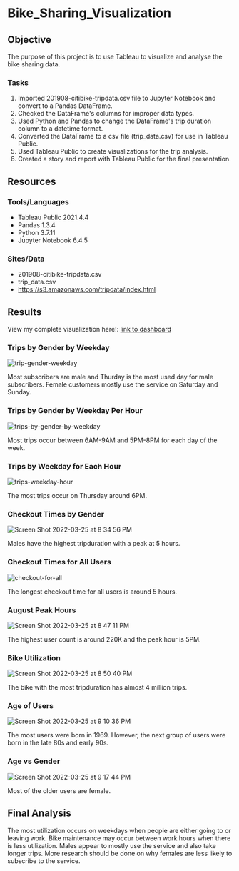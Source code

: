 # Bike_Sharing_Visualization

## Objective
The purpose of this project is to use Tableau to visualize and analyse the bike sharing data.

### Tasks
1. Imported 201908-citibike-tripdata.csv file to Jupyter Notebook and convert to a Pandas DataFrame.
2. Checked the DataFrame's columns for improper data types.
2. Used Python and Pandas to change the DataFrame's trip duration column to a datetime format.
3. Converted the DataFrame to a csv file (trip_data.csv) for use in Tableau Public.
4. Used Tableau Public to create visualizations for the trip analysis.
5. Created a story and report with Tableau Public for the final presentation.


## Resources

### Tools/Languages
- Tableau Public 2021.4.4
- Pandas 1.3.4
- Python 3.7.11
- Jupyter Notebook 6.4.5

### Sites/Data
- 201908-citibike-tripdata.csv
- trip_data.csv
- https://s3.amazonaws.com/tripdata/index.html

## Results
View my complete visualization here!: [link to dashboard](https://public.tableau.com/app/profile/tiana5411/viz/CitiBikeData_16480896124550/CitiBikeStory) 

### Trips by Gender by Weekday

![trip-gender-weekday](https://user-images.githubusercontent.com/33010018/160217025-2d22cc3d-1729-4594-8ee8-10973a71723d.png)

Most subscribers are male and Thurday is the most used day for male subscribers.  Female customers mostly use the service on Saturday and Sunday.

### Trips by Gender by Weekday Per Hour

![trips-by-gender-by-weekday](https://user-images.githubusercontent.com/33010018/160217160-dc08a541-6577-46fd-8152-f3767ff867c6.png)

Most trips occur between 6AM-9AM and 5PM-8PM for each day of the week.

### Trips by Weekday for Each Hour

![trips-weekday-hour](https://user-images.githubusercontent.com/33010018/160217352-8360d9dd-dcb3-41b6-a5b3-1e0faa0be040.png)

The most trips occur on Thursday around 6PM.

### Checkout Times by Gender

![Screen Shot 2022-03-25 at 8 34 56 PM](https://user-images.githubusercontent.com/33010018/160217490-171c4601-0bfa-484c-b875-28c0571c9687.png)

Males have the highest tripduration with a peak at 5 hours.

### Checkout Times for All Users

![checkout-for-all](https://user-images.githubusercontent.com/33010018/160217806-8aeddc31-239f-4032-a592-1b17b6c67643.png)


The longest checkout time for all users is around 5 hours.

### August Peak Hours

![Screen Shot 2022-03-25 at 8 47 11 PM](https://user-images.githubusercontent.com/33010018/160217923-c621885e-dc7b-41d8-855e-060e365009b5.png)

The highest user count is around 220K and the peak hour is 5PM.

### Bike Utilization

![Screen Shot 2022-03-25 at 8 50 40 PM](https://user-images.githubusercontent.com/33010018/160218038-64a81761-174c-49a2-b247-d1f0a9765af6.png)


The bike with the most tripduration has almost 4 million trips.

### Age of Users

![Screen Shot 2022-03-25 at 9 10 36 PM](https://user-images.githubusercontent.com/33010018/160218739-bd71a88f-4b90-43d7-90f1-f39d8441200c.png)

The most users were born in 1969.  However, the next group of users were born in the late 80s and early 90s.

### Age vs Gender

![Screen Shot 2022-03-25 at 9 17 44 PM](https://user-images.githubusercontent.com/33010018/160218992-9e447521-bda1-4b8d-8de2-99e68c844b03.png)

Most of the older users are female.


## Final Analysis

The most utilization occurs on weekdays when people are either going to or leaving work. Bike maintenance may occur between work hours when there is less utilization.   Males appear to mostly use the service and also take longer trips.  More research should be done on why females are less likely to subscribe to the service.








